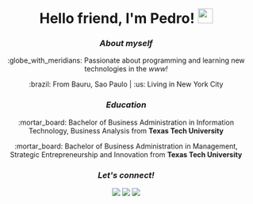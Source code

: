 <div align="center">
  <h1>Hello friend, I'm Pedro! <img src="https://raw.githubusercontent.com/MartinHeinz/MartinHeinz/master/wave.gif" width="30px"></h1> 
  
  <h3><em>About myself</em></h3>
  <p>:globe_with_meridians: Passionate about programming and learning new technologies in the <em>www!</em></p>
  <p>:brazil: From Bauru, Sao Paulo | :us: Living in New York City</p>
  
  <h3><em>Education</em></h3>
  <p>:mortar_board: Bachelor of Business Administration in Information Technology, Business Analysis from <strong>Texas Tech University</strong></p>
  <p>:mortar_board: Bachelor of Business Administration in Management, Strategic Entrepreneurship and Innovation from <strong>Texas Tech University</strong></p>

  <h3><em>Let's connect!</em></h3>
  <a href="https://www.linkedin.com/in/pedro-marafiotti/"><img src="https://img.shields.io/badge/-LinkedIn-blue?style=flat-square&logo=Linkedin&logoColor=white&link=https://www.linkedin.com/in/pedro-marafiotti/" /></a>
  <a href="https://www.instagram.com/pedropiccino/"><img src="https://img.shields.io/badge/-Instagram-e4405f?style=flat-square&logo=Instagram&logoColor=white&link=https://www.instagram.com/pedropiccino/" /></a>
  <a href="mailto:pedro.egidio70@gmail.com"><img src="https://img.shields.io/badge/-Gmail-d14836?style=flat-square&logo=Gmail&logoColor=white&link=mailto:pedro.egidio70@gmail.com" /></a>
</div>
